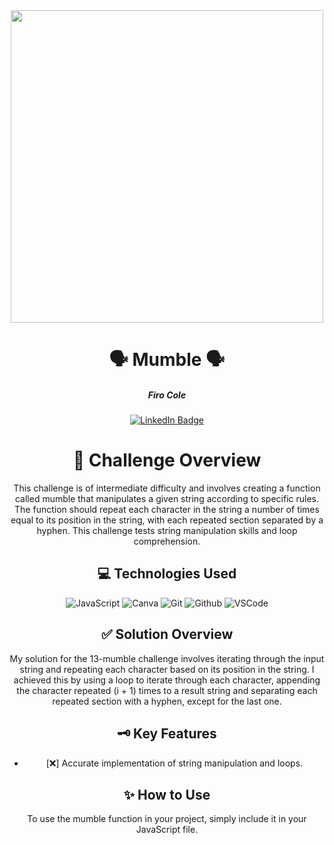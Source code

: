 <div id="header" align="center">
  <img src="https://live.staticflickr.com/65535/53611225928_94d7cafb16.jpg" width="500" height="500">
</div>

<div id="description" align="center">

# :speaking_head: Mumble :speaking_head:



##### Firo Cole

[![LinkedIn Badge](https://img.shields.io/badge/-@firocolemd-blue?style=flat&logo=Linkedin&logoColor=black)](https://www.linkedin.com/in/firocolemd/)


# :pencil: Challenge Overview

This challenge is of intermediate difficulty and involves creating a function called mumble that manipulates a given string according to specific rules. The function should repeat each character in the string a number of times equal to its position in the string, with each repeated section separated by a hyphen. This challenge tests string manipulation skills and loop comprehension.

## :computer: Technologies Used

![JavaScript](https://img.shields.io/badge/-JavaScript-05122A?style=flat&logo=javascript)
![Canva](https://img.shields.io/badge/-Canva-05122A?style=flat&logo=canva)
![Git](https://img.shields.io/badge/-Git-05122A?style=flat&logo=git)
![Github](https://img.shields.io/badge/-GitHub-05122A?style=flat&logo=github)
![VSCode](https://img.shields.io/badge/-VS_Code-05122A?style=flat&logo=visualstudio)

## :white_check_mark: Solution Overview

My solution for the 13-mumble challenge involves iterating through the input string and repeating each character based on its position in the string. I achieved this by using a loop to iterate through each character, appending the character repeated (i + 1) times to a result string and separating each repeated section with a hyphen, except for the last one.

## :old_key: Key Features

- [:x:] Accurate implementation of string manipulation and loops.
  
## :sparkles: How to Use

To use the mumble function in your project, simply include it in your JavaScript file.

